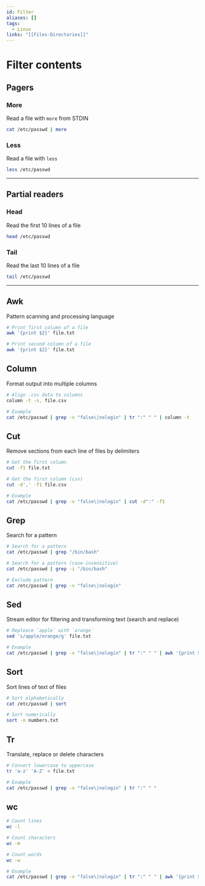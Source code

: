 ```yaml
---
id: Filter
aliases: []
tags:
  - Linux
links: "[[Files-Directories]]"
---
```


# Filter contents

<!-- Pagers {{{-->
## Pagers

### More

Read a file with `more` from STDIN

```sh
cat /etc/passwd | more
```

### Less

Read a file with `less`

```sh
less /etc/passwd
```
___
<!-- }}} -->

<!-- Partial readers {{{-->
## Partial readers

### Head

Read the first 10 lines of a file

```sh
head /etc/passwd
```

### Tail

Read the last 10 lines of a file

```sh
tail /etc/passwd
```
___
<!-- }}} -->

<!-- Awk {{{-->
## Awk

Pattern scanning and processing language

```sh
# Print first column of a file
awk '{print $2}' file.txt

# Print second column of a file
awk '{print $2}' file.txt
```
<!-- }}} -->

<!-- Column {{{-->
## Column

Format output into multiple columns

```sh
# Align .csv data to columns
column -t -s, file.csv

# Example
cat /etc/passwd | grep -v "false\|nologin" | tr ":" " " | column -t
```
<!-- }}} -->

<!-- Cut {{{-->
## Cut

Remove sections from each line of files by delimiters

```sh
# Get the first column
cut -f1 file.txt

# Get the first column (csv)
cut -d',' -f1 file.csv

# Example
cat /etc/passwd | grep -v "false\|nologin" | cut -d":" -f1
```
<!-- }}} -->

<!-- Grep {{{-->
## Grep

Search for a pattern

```sh
# Search for a pattern
cat /etc/passwd | grep "/bin/bash"

# Search for a pattern (case-insensitive)
cat /etc/passwd | grep -i "/bin/bash"

# Exclude pattern
cat /etc/passwd | grep -v "false\|nologin"
```
<!-- }}} -->

<!-- Sed {{{-->
## Sed

Stream editor for filtering and transforming text (search and replace)

```sh
# Repleace `apple` with `orange`
sed 's/apple/orange/g' file.txt

# Example
cat /etc/passwd | grep -v "false\|nologin" | tr ":" " " | awk '{print $1, $NF}' | sed 's/bin/HTB/g'
```
<!-- }}} -->

<!-- Sort {{{-->
## Sort

Sort lines of text of files

```sh
# Sort alphabetically
cat /etc/passwd | sort

# Sort numerically
sort -n numbers.txt
```
<!-- }}} -->

<!-- Tr {{{-->
## Tr

Translate, replace or delete characters

```sh
# Convert lowercase to uppercase
tr 'a-z' 'A-Z' < file.txt

# Example
cat /etc/passwd | grep -v "false\|nologin" | tr ":" " "
```
<!-- }}} -->

<!-- wc {{{-->
## wc

```sh
# Count lines
wc -l

# Count characters
wc -m

# Count words
wc -w

# Example
cat /etc/passwd | grep -v "false\|nologin" | tr ":" " " | awk '{print $1, $NF}' | wc -l
```
<!-- }}} -->
